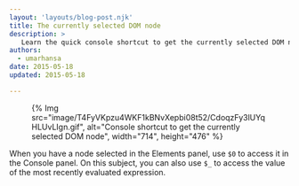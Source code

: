 ```yaml
---
layout: 'layouts/blog-post.njk'
title: The currently selected DOM node
description: >
   Learn the quick console shortcut to get the currently selected DOM node.
authors:
  - umarhansa
date: 2015-05-18
updated: 2015-05-18

---
```


<figure>
{% Img src="image/T4FyVKpzu4WKF1kBNvXepbi08t52/CdoqzFy3lUYqHLUvLIgn.gif", alt="Console shortcut to get the currently selected DOM node", width="714", height="476" %}
</figure>

When you have a node selected in the Elements panel, use `$0` to access it in the Console panel. On this subject, you can also use `$_` to access the value of the most recently evaluated expression.


